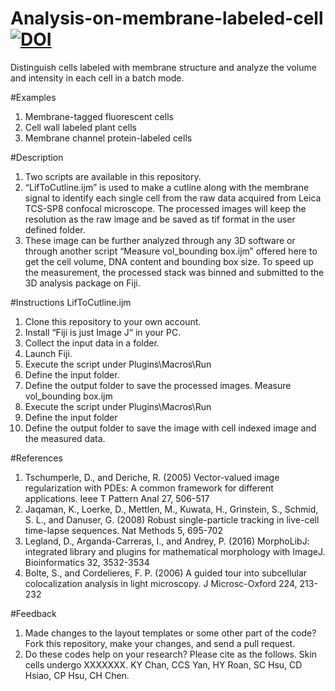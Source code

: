 # Analysis-on-membrane-labeled-cell [![DOI](https://zenodo.org/badge/314442624.svg)](https://zenodo.org/badge/latestdoi/314442624)
Distinguish cells labeled with membrane structure and analyze the volume and intensity in each cell in a batch mode.


#Examples
1. Membrane-tagged fluorescent cells
2. Cell wall labeled plant cells
3. Membrane channel protein-labeled cells

#Description 
1. Two scripts are available in this repository.
2.  “LifToCutline.ijm” is used to make a cutline along with the membrane signal to identify each single cell from the raw data acquired from Leica TCS-SP8 confocal microscope. The processed images will keep the resolution as the raw image and be saved as tif format in the user defined folder.
3.  These image can be further analyzed through any 3D software or through another script “Measure vol_bounding box.ijm” offered here to get the cell volume, DNA content and bounding box size. To speed up the measurement, the processed stack was binned and submitted to the 3D analysis package on Fiji.

#Instructions
LifToCutline.ijm
1.	Clone this repository to your own account.
2.	Install “Fiji is just Image J“ in your PC.
3.	Collect the input data in a folder.
4.	Launch Fiji.
5.	Execute the script under Plugins\Macros\Run 
6.	Define the input folder.
7.	Define the output folder to save the processed images.
Measure vol_bounding box.ijm
1.	Execute the script under Plugins\Macros\Run
2.	Define the input folder
3.	Define the output folder to save the image with cell indexed image and the measured data.

#References
1.	Tschumperle, D., and Deriche, R. (2005) Vector-valued image regularization with PDEs: A common framework for different applications. Ieee T Pattern Anal 27, 506-517
2.	Jaqaman, K., Loerke, D., Mettlen, M., Kuwata, H., Grinstein, S., Schmid, S. L., and Danuser, G. (2008) Robust single-particle tracking in live-cell time-lapse sequences. Nat Methods 5, 695-702
3.	Legland, D., Arganda-Carreras, I., and Andrey, P. (2016) MorphoLibJ: integrated library and plugins for mathematical morphology with ImageJ. Bioinformatics 32, 3532-3534
4.	Bolte, S., and Cordelieres, F. P. (2006) A guided tour into subcellular colocalization analysis in light microscopy. J Microsc-Oxford 224, 213-232

#Feedback
1. Made changes to the layout templates or some other part of the code? Fork this repository, make your changes, and send a pull request.
2. Do these codes help on your research? Please cite as the follows.
Skin cells undergo XXXXXXX. KY Chan, CCS Yan, HY Roan, SC Hsu, CD Hsiao, CP Hsu, CH Chen.

